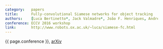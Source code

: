 ```yaml
---
category:   papers
title:      Fully-convolutional Siamese networks for object tracking
authors:    [Luca Bertinetto*, Jack Valmadre*, João F. Henriques, Andrea Vedaldi, Philip H.S. Torr]
conference: ECCV 2016 workshop
link:       http://www.robots.ox.ac.uk/~luca/siamese-fc.html
---
```


{{ page.conference }},
<a href="https://arxiv.org/abs/1606.09549">arXiv</a>
